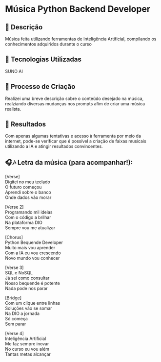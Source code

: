 # Música Python Backend Developer

## 📒 Descrição
Música feita utilizando ferramentas de Inteligência Artificial, compilando os conhecimentos adquiridos durante o curso

## 🤖 Tecnologias Utilizadas
SUNO AI

## 🧐 Processo de Criação
Realizei uma breve descrição sobre o conteúdo desejado na música, realziando diversas mudanças nos prompts afim de criar uma música realista.

## 🚀 Resultados
Com apenas algumas tentativas e acesso à ferramenta por meio da internet, pode-se verificar que é possível a criação de faixas musicais utilizando a IA e atingir resultados convincentes.

## 🎧🎶 Letra da música (para acompanhar!):
[Verse]  
Digitei no meu teclado  
O futuro começou  
Aprendi sobre o banco  
Onde dados vão morar  

[Verse 2]  
Programando mil ideias  
Com o código a brilhar  
Na plataforma DIO  
Sempre vou me atualizar  

[Chorus]  
Python Bequende Developer  
Muito mais vou aprender  
Com a IA eu vou crescendo  
Novo mundo vou conhecer  

[Verse 3]  
SQL e NoSQL  
Já sei como consultar  
Nosso bequende é potente  
Nada pode nos parar  

[Bridge]  
Com um clique entre linhas  
Soluções vão se somar  
Na DIO a jornada  
Só começa  
Sem parar  

[Verse 4]  
Inteligência Artificial  
Me faz sempre inovar  
No curso eu vou além  
Tantas metas alcançar  
